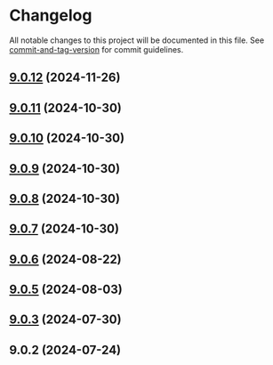 # Changelog

All notable changes to this project will be documented in this file. See [commit-and-tag-version](https://github.com/absolute-version/commit-and-tag-version) for commit guidelines.

## [9.0.12](https://github.com/haxtheweb/open-apis/compare/v9.0.11...v9.0.12) (2024-11-26)

## [9.0.11](https://github.com/haxtheweb/open-apis/compare/v9.0.10...v9.0.11) (2024-10-30)

## [9.0.10](https://github.com/haxtheweb/open-apis/compare/v9.0.9...v9.0.10) (2024-10-30)

## [9.0.9](https://github.com/haxtheweb/open-apis/compare/v9.0.8...v9.0.9) (2024-10-30)

## [9.0.8](https://github.com/haxtheweb/open-apis/compare/v9.0.7...v9.0.8) (2024-10-30)

## [9.0.7](https://github.com/haxtheweb/open-apis/compare/v9.0.6...v9.0.7) (2024-10-30)

## [9.0.6](https://github.com/haxtheweb/open-apis/compare/v9.0.5...v9.0.6) (2024-08-22)

## [9.0.5](https://github.com/haxtheweb/open-apis/compare/v9.0.3...v9.0.5) (2024-08-03)

## [9.0.3](https://github.com/haxtheweb/open-apis/compare/v9.0.2...v9.0.3) (2024-07-30)

## 9.0.2 (2024-07-24)
